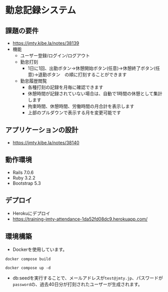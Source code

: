 # 勤怠記録システム

## 課題の要件
- https://jmty.kibe.la/notes/38139
- 機能
  - ユーザー登録/ログイン/ログアウト
  - 勤怠打刻
    - 1日に1回、出勤ボタン→休憩開始ボタン(任意)→休憩終了ボタン(任意)→退勤ボタン　の順に打刻することができます
  - 勤怠履歴閲覧
    - 各種打刻の記録を月毎に確認できます
    - 休憩時間が記録されていない場合は、自動で1時間の休憩として集計します
    - 拘束時間、休憩時間、労働時間の月合計を表示します
    - 上部のプルダウンで表示する月を変更可能です
  
## アプリケーションの設計
- https://jmty.kibe.la/notes/38140


## 動作環境
- Rails 7.0.6
- Ruby 3.2.2
- Bootstrap 5.3

## デプロイ
- Herokuにデプロイ
- https://training-jmty-attendance-1da52fd08dc9.herokuapp.com/

## 環境構築
- Dockerを使用しています。
```
docker compose build
```
```
docker compose up -d
```

- db:seedを実行することで、メールアドレスが`test@jmty.jp`、パスワードが`password`の、過去40日分が打刻されたユーザーが生成されます。
